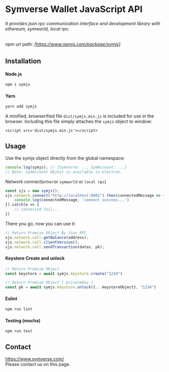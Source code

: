 # Symverse Wallet JavaScript API
###### It provides json rpc communication interface and development library with ethereum, symworld, local rpc.
###### npm url path: [https://www.npmjs.com/package/symjs]

## Installation
#### Node.js
```javascript
npm i symjs
```

#### Yarn
```javascript
yarn add symjs
```

A minified, browserified file `dist/symjs.min.js` is included for use in the browser. Including this file simply attaches the `symjs` object to window:
```$xslt
<script src='dist/symjs.min.js'></script>
```

## Usage
Use the symjs object directly from the global namespace:
```javascript
console.log(symjs); // {Symverse: .., SymAccount: ...} 
// Note: SymAccount Object is available in electron.
````
Network connect(`ether`or `symworld` or `local rpc`)
```javascript
const sjs = new symjs();
sjs.network.connect("http://localhost:8001").then(connectedMessage => {
    console.log(connectedMessage, 'connect success...')
}).catch(e => {
    // connected fail...
})
```

There you go, now you can use it:
```javascript
// Return Promise Object By Json RPC   
sjs.network.call.getBalance(address); 
sjs.network.call.clientVersion();
sjs.network.call.sendTransaction(datas, pk);
```

#### Keystore Create and unlock
```javascript
// Return Promise Object
const keystore = await symjs.keystore.create("1234")

// Return Promise Object ( privateKey )
const pk = await symjs.keystore.unlock({...keystoreObject}, "1234")
```

#### Eslint
```javascript
npm run lint
```

#### Testing (mocha)
```javascript
npm run test
```


## Contact
<https://www.symverse.com/><br> Please contact us on this page.
